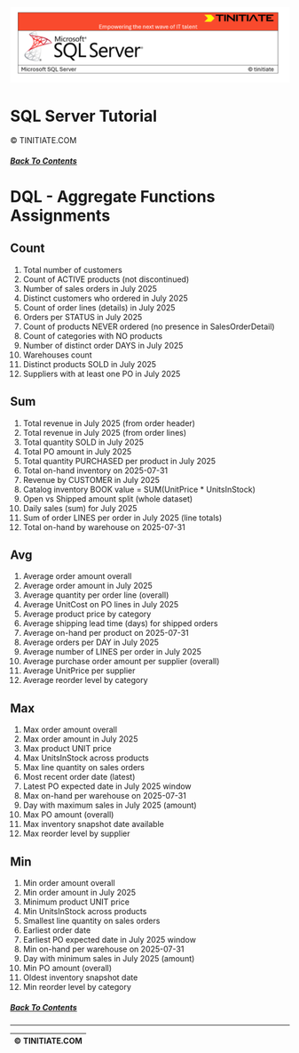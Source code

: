![SQL Server Tinitiate Image](../../../sqlserver-sql/sqlserver.png)

# SQL Server Tutorial
&copy; TINITIATE.COM

##### [Back To Contents](./README.md)

# DQL - Aggregate Functions Assignments

## Count
1. Total number of customers
2. Count of ACTIVE products (not discontinued)
3. Number of sales orders in July 2025
4. Distinct customers who ordered in July 2025
5. Count of order lines (details) in July 2025
6. Orders per STATUS in July 2025
7. Count of products NEVER ordered (no presence in SalesOrderDetail)
8. Count of categories with NO products
9. Number of distinct order DAYS in July 2025
10. Warehouses count
11. Distinct products SOLD in July 2025
12. Suppliers with at least one PO in July 2025

## Sum
1. Total revenue in July 2025 (from order header)
2. Total revenue in July 2025 (from order lines)
3. Total quantity SOLD in July 2025
4. Total PO amount in July 2025
5. Total quantity PURCHASED per product in July 2025
6. Total on-hand inventory on 2025-07-31
7. Revenue by CUSTOMER in July 2025
8. Catalog inventory BOOK value = SUM(UnitPrice * UnitsInStock)
9. Open vs Shipped amount split (whole dataset)
10. Daily sales (sum) for July 2025
11. Sum of order LINES per order in July 2025 (line totals)
12. Total on-hand by warehouse on 2025-07-31

## Avg
1. Average order amount overall
2. Average order amount in July 2025
3. Average quantity per order line (overall)
4. Average UnitCost on PO lines in July 2025
5. Average product price by category
6. Average shipping lead time (days) for shipped orders
7. Average on-hand per product on 2025-07-31
8. Average orders per DAY in July 2025
9. Average number of LINES per order in July 2025
10. Average purchase order amount per supplier (overall)
11. Average UnitPrice per supplier
12. Average reorder level by category

## Max
1. Max order amount overall
2. Max order amount in July 2025
3. Max product UNIT price
4. Max UnitsInStock across products
5. Max line quantity on sales orders
6. Most recent order date (latest)
7. Latest PO expected date in July 2025 window
8. Max on-hand per warehouse on 2025-07-31
9. Day with maximum sales in July 2025 (amount)
10. Max PO amount (overall)
11. Max inventory snapshot date available
12. Max reorder level by supplier

## Min
1. Min order amount overall
2. Min order amount in July 2025
3. Minimum product UNIT price
4. Min UnitsInStock across products
5. Smallest line quantity on sales orders
6. Earliest order date
7. Earliest PO expected date in July 2025 window
8. Min on-hand per warehouse on 2025-07-31
9. Day with minimum sales in July 2025 (amount)
10. Min PO amount (overall)
11. Oldest inventory snapshot date
12. Min reorder level by category

##### [Back To Contents](./README.md)
***
| &copy; TINITIATE.COM |
|----------------------|
